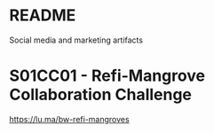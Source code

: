 # README
Social media and marketing artifacts

# S01CC01 - Refi-Mangrove Collaboration Challenge
https://lu.ma/bw-refi-mangroves
